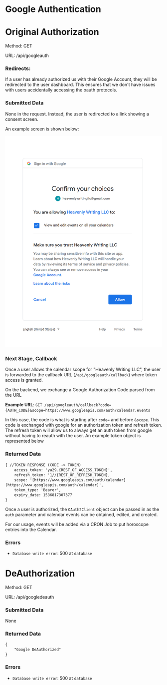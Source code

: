 # Google Authentication

# Original Authorization

Method: GET

URL: /api/googleauth

### Redirects:

If a user has already authorized us with their Google Account, they will be redirected to the user dashboard. This ensures that we don't have issues with users accidentally accessing the oauth protocols. 

### Submitted Data

None in the request. Instead, the user is redirected to a link showing a consent screen. 

An example screen is shown below: 

![Google%20Authentication/Untitled.png](Google%20Authentication/Untitled.png)

### Next Stage, Callback

Once a user allows the calendar scope for "Heavenly Writing LLC", the user is forwarded to the callback URL (`/api/googleauth/callback`) where token access is granted.

On the backend, we exchange a Google Authorization Code parsed from the URL 

**Example URL**: 
`GET /api/googleauth/callback?code={AUTH_CODE}&scope=https://www.googleapis.com/auth/calendar.events`

In this case, the code is what is starting after `code=` and before `&scope`. This code is exchanged with google for an authorization token and refresh token. The refresh token will allow us to always get an auth token from google without having to reauth with the user. An example token object is represented below

### Returned Data

    { //TOKEN RESPONSE (CODE -> TOKEN)
    	access_token: 'ya29.{REST_OF_ACCESS_TOKEN}',
    	refresh_token: '1//{REST_OF_REFRESH_TOKEN},
    	scope: '[https://www.googleapis.com/auth/calendar](https://www.googleapis.com/auth/calendar)',
    	token_type: 'Bearer',
    	expiry_date: 1586817307377
    }

Once a user is authorized, the `OAuth2Client` object can be passed in as the `auth` parameter and calendar events can be obtained, edited, and created. 

For our usage, events will be added via a CRON Job to put horoscope entries into the Calendar.

### Errors

- `Database write error`: 500 at `database`

# DeAuthorization

Method: GET

URL: /api/googledeauth

### Submitted Data

None

### Returned Data

    {
        "Google DeAuthorized"
    }
    

### Errors

- `Database write error`: 500 at `database`
